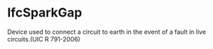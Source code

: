 IfcSparkGap
===========
Device used to connect a circuit to earth in the event of a fault in live
circuits.(UIC R 791-2006)


